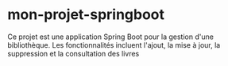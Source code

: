 # mon-projet-springboot
Ce projet est une application Spring Boot pour la gestion d'une bibliothèque.  Les fonctionnalités incluent l'ajout, la mise à jour, la suppression et la consultation des livres
